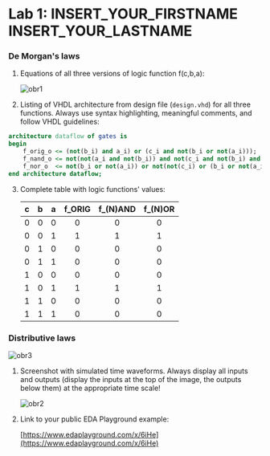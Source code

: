 # Lab 1: INSERT_YOUR_FIRSTNAME INSERT_YOUR_LASTNAME

### De Morgan's laws

1. Equations of all three versions of logic function f(c,b,a):

   ![obr1](https://user-images.githubusercontent.com/124684834/218272760-8a5f47b6-5d88-4aed-a16a-782dc53274d4.png)

2. Listing of VHDL architecture from design file (`design.vhd`) for all three functions. Always use syntax highlighting, meaningful comments, and follow VHDL guidelines:

```vhdl
architecture dataflow of gates is
begin
    f_orig_o <= (not(b_i) and a_i) or (c_i and not(b_i or not(a_i)));
    f_nand_o <= not(not(a_i and not(b_i)) and not(c_i and not(b_i) and a_i));
    f_nor_o  <= not(b_i or not(a_i)) or not(not(c_i) or (b_i or not(a_i)));  
end architecture dataflow;
```

3. Complete table with logic functions' values:

   | **c** | **b** |**a** | **f_ORIG** | **f_(N)AND** | **f_(N)OR** |
   | :-: | :-: | :-: | :-: | :-: | :-: |
   | 0 | 0 | 0 | 0 | 0 | 0 |
   | 0 | 0 | 1 | 1 | 1 | 1 |
   | 0 | 1 | 0 | 0 | 0 | 0 |
   | 0 | 1 | 1 | 0 | 0 | 0 |
   | 1 | 0 | 0 | 0 | 0 | 0 |
   | 1 | 0 | 1 | 1 | 1 | 1 |
   | 1 | 1 | 0 | 0 | 0 | 0 |
   | 1 | 1 | 1 | 0 | 0 | 0 |

### Distributive laws
![obr3](https://user-images.githubusercontent.com/124684834/218272987-e602cba8-6d23-453e-a559-e9c9fb125d34.png)
1. Screenshot with simulated time waveforms. Always display all inputs and outputs (display the inputs at the top of the image, the outputs below them) at the appropriate time scale!

   ![obr2](https://user-images.githubusercontent.com/124684834/218272895-609bd387-2642-4567-9260-0418cc607567.png)

2. Link to your public EDA Playground example:

   [https://www.edaplayground.com/x/6iHe](https://www.edaplayground.com/x/6iHe)
